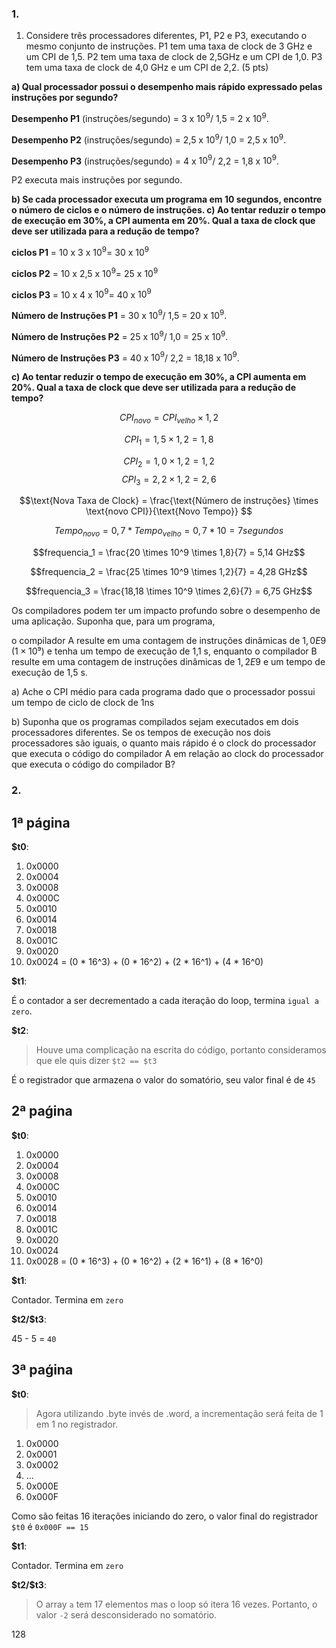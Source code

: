 ### 1.

1. Considere três processadores diferentes, P1, P2 e P3, executando o mesmo conjunto de instruções. P1 tem uma taxa de clock de 3 GHz e um CPI de 1,5. P2 tem uma taxa de clock de 2,5GHz e um CPI de 1,0. P3 tem uma taxa de clock de 4,0 GHz e um CPI de 2,2. (5 pts)

**a) Qual processador possui o desempenho mais rápido expressado pelas instruções por segundo?**

**Desempenho P1** (instruções/segundo) = 3 x $10^9$/ 1,5 = 2 x $10^9$. 

**Desempenho P2** (instruções/segundo) = 2,5 x $10^9$/ 1,0 = 2,5 x $10^9$. 

**Desempenho P3** (instruções/segundo) = 4 x $10^9$/ 2,2 = 1,8 x $10^9$. 

P2 executa mais instruções por segundo.


**b) Se cada processador executa um programa em 10 segundos, encontre o número de ciclos e o número de instruções. c) Ao tentar reduzir o tempo de execução em 30%, a CPI aumenta em 20%. Qual a taxa de clock que deve ser utilizada para a redução de tempo?**


**ciclos P1** = 10 x 3 x $10^9$= 30 x $10^9$

**ciclos P2** = 10 x 2,5 x $10^9$= 25 x $10^9$

**ciclos P3** = 10 x 4 x $10^9$= 40 x $10^9$

**Número de Instruções P1** = 30 x $10^9$/ 1,5 = 20 x $10^9$. 

**Número de Instruções P2** = 25 x $10^9$/ 1,0 = 25 x $10^9$. 

**Número de Instruções P3** = 40 x $10^9$/ 2,2 = 18,18 x $10^9$.


**c) Ao tentar reduzir o tempo de execução em 30%, a CPI aumenta em 20%. Qual a taxa de clock que deve ser utilizada para a redução de tempo?**

$$CPI_{novo}= CPI_{velho} \times 1,2$$

$$CPI_1= 1,5 \times 1,2 = 1,8$$ 

$$CPI_2= 1,0 \times 1,2 = 1,2 $$ 
$$CPI_3 = 2,2 \times 1,2 = 2,6 $$

$$\text{Nova Taxa de Clock} = \frac{\text{Número de instruções} \times \text{novo CPI}}{\text{Novo Tempo}} $$

$$Tempo_{novo}= 0,7 * Tempo_{velho} = 0,7 * 10 = 7 segundos $$

$$frequencia_1 = \frac{20 \times 10^9 \times 1,8}{7} = 5,14 GHz$$ 

$$frequencia_2 = \frac{25 \times 10^9 \times 1,2}{7} = 4,28 GHz$$

$$frequencia_3 = \frac{18,18 \times 10^9 \times 2,6}{7} = 6,75 GHz$$






Os compiladores podem ter um impacto profundo sobre o desempenho de uma aplicação. Suponha que, para um programa, 

o compilador A resulte em uma contagem de instruções dinâmicas de $1,0E9$ ($1 \times 10⁹$) e tenha um tempo de execução de 1,1 s, 
enquanto o compilador B resulte em uma contagem de instruções dinâmicas de $1,2E9$ e um tempo de execução de 1,5 s. 

a) Ache o CPI médio para cada programa dado que o processador possui um tempo de ciclo de clock de 1ns 

b) Suponha que os programas compilados sejam executados em dois processadores diferentes. Se os tempos de execução nos dois processadores são iguais, o quanto mais rápido é o clock do processador que executa o código do compilador A em relação ao clock do processador que executa o código do compilador B?








































### 2.

## 1ª página

**$t0**:
1. 0x0000
2. 0x0004
3. 0x0008
4. 0x000C
5. 0x0010
6. 0x0014
7. 0x0018
8. 0x001C
9. 0x0020
10. 0x0024 = (0 * 16^3)
			+ (0 * 16^2)
			+ (2 * 16^1) 
			+ (4 * 16^0)

**$t1**:

É o contador a ser decrementado a cada iteração do loop, termina `igual a zero`.

**$t2**:

> Houve uma complicação na escrita do código, portanto consideramos que ele quis dizer `$t2 == $t3`

É o registrador que armazena o valor do somatório, seu valor final é de `45`


## 2ª paǵina

**$t0**:

1. 0x0000
2. 0x0004
3. 0x0008
4. 0x000C
5. 0x0010
6. 0x0014
7. 0x0018
8. 0x001C
9. 0x0020
10. 0x0024
11. 0x0028 = (0 * 16^3)
			+ (0 * 16^2)
			+ (2 * 16^1)
			+ (8 * 16^0)

**$t1**:

Contador. Termina em `zero`

**$t2/\$t3**:

45 - 5 = `40`

## 3ª paǵina

**$t0**:

> Agora utilizando .byte invés de .word, a incrementação será feita de 1 em 1 no registrador.

1. 0x0000
2. 0x0001
4. 0x0002
3. ...
4. 0x000E
5. 0x000F

Como são feitas 16 iterações iniciando do zero, o valor final do registrador `$t0` é `0x000F == 15`

**$t1**:

Contador. Termina em `zero`

**$t2/\$t3**:

> O array `a` tem 17 elementos mas o loop só itera 16 vezes. Portanto, o valor `-2` será desconsiderado no somatório.

128
